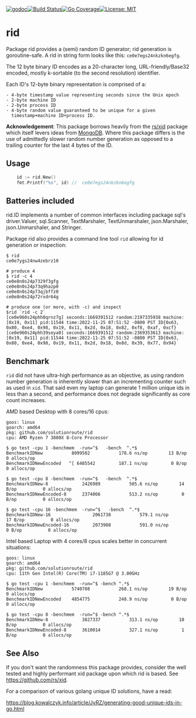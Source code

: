 [![godoc](http://img.shields.io/badge/godev-reference-blue.svg?style=flat)](https://pkg.go.dev/github.com/solutionroute/rid?tab=doc)[![Build Status](https://travis-ci.org/solutionroute/rid.svg?branch=master)](https://travis-ci.org/solutionroute/rid)[![Go Coverage](https://img.shields.io/badge/coverage-98.3%25-brightgreen.svg?style=flat)](http://gocover.io/github.com/solutionroute/rid)[![License: MIT](https://img.shields.io/badge/License-MIT-yellow.svg)](https://opensource.org/licenses/MIT)

# rid

Package rid provides a (semi) random ID generator; rid generation is
goroutine-safe. A rid in string form looks like this: `ce0e7egs24nkzkn6egfg`.

The 12 byte binary ID encodes as a 20-character long, URL-friendly/Base32
encoded, mostly k-sortable (to the second resolution) identifier.

Each ID's 12-byte binary representation is comprised of a:

    - 4-byte timestamp value representing seconds since the Unix epoch
    - 2-byte machine ID
    - 2-byte process ID
    - 4-byte random value guaranteed to be unique for a given 
      timestamp+machine ID+process ID.

**Acknowledgement**: This package borrows heavily from the
[rs/xid](https://github.com/rs/xid) package which itself levers ideas from
[MongoDB](https://docs.mongodb.com/manual/reference/method/ObjectId/). Where
this package differs is the use of admittedly slower random number generation
as opposed to a trailing counter for the last 4 bytes of the ID.

## Usage

```go
    id := rid.New()
    fmt.Printf("%s", id) //  ce0e7egs24nkzkn6egfg
```

## Batteries included

rid.ID implements a number of common interfaces including package sql's
driver.Valuer, sql.Scanner, TextMarshaler, TextUnmarshaler, json.Marshaler,
json.Unmarshaler, and Stringer.

Package rid also provides a command line tool `rid` allowing for id generation
or inspection:

    $ rid
    ce0e7ygs24nw4zebrz10

    # produce 4
    $ rid -c 4
    ce0e8n0s24p7329f3gfg
    ce0e8n0s24p73q9hazp0
    ce0e8n0s24p73qjbffz0
    ce0e8n0s24p72rxdr64g

    # produce one (or more, with -c) and inspect
    $rid `rid -c 2`
    [ce0e960s24phh0qrnz7g] seconds:1669391512 random:2197335938 machine:[0x19, 0x11] pid:11544 time:2022-11-25 07:51:52 -0800 PST ID{0x63, 0x80, 0xe4, 0x98, 0x19, 0x11, 0x2d, 0x18, 0x82, 0xf8, 0xaf, 0xcf}
    [ce0e960s24phh39seya0] seconds:1669391512 random:2369353613 machine:[0x19, 0x11] pid:11544 time:2022-11-25 07:51:52 -0800 PST ID{0x63, 0x80, 0xe4, 0x98, 0x19, 0x11, 0x2d, 0x18, 0x8d, 0x39, 0x77, 0x94}

## Benchmark

`rid` did not have ultra-high performance as an objective, as using random number
generation is inherently slower than an incrementing counter such as used in
`xid`. That said even my laptop can generate 1 million unique ids in less than a
second, and performance does not degrade significantly as core count increases.

AMD based Desktop with 8 cores/16 cpus:

    goos: linux
    goarch: amd64
    pkg: github.com/solutionroute/rid
    cpu: AMD Ryzen 7 3800X 8-Core Processor             

    $ go test -cpu 1 -benchmem  -run=^$   -bench  ^.*$
    BenchmarkIDNew        	 8099502	       178.6 ns/op	      13 B/op	       0 allocs/op
    BenchmarkIDNewEncoded 	^[ 6485542	       187.1 ns/op	       0 B/op	       0 allocs/op

    $ go test -cpu 8 -benchmem  -run=^$   -bench  ^.*$
    BenchmarkIDNew-8          	 2426989	       505.6 ns/op	      14 B/op	       0 allocs/op
    BenchmarkIDNewEncoded-8   	 2374066	       513.2 ns/op	       0 B/op	       0 allocs/op

    $ go test -cpu 16 -benchmem  -run=^$   -bench  ^.*$
    BenchmarkIDNew-16           	 2061738	       579.1 ns/op	      17 B/op	       0 allocs/op
    BenchmarkIDNewEncoded-16    	 2073908	       591.0 ns/op	       0 B/op	       0 allocs/op

Intel based Laptop with 4 cores/8 cpus scales better in concurrent situations:

    goos: linux
    goarch: amd64
    pkg: github.com/solutionroute/rid
    cpu: 11th Gen Intel(R) Core(TM) i7-1185G7 @ 3.00GHz

    $ go test -cpu 1 -benchmem  -run=^$ -bench ^.*$ 
    BenchmarkIDNew        	 5740708	       268.1 ns/op	      19 B/op	       0 allocs/op
    BenchmarkIDNewEncoded 	 4854775	       248.9 ns/op	       0 B/op	       0 allocs/op

    $ go test -cpu 8 -benchmem  -run=^$ -bench ^.*$ 
    BenchmarkIDNew-8          	 3827337	       313.1 ns/op	      10 B/op	       0 allocs/op
    BenchmarkIDNewEncoded-8   	 3610014	       327.1 ns/op	       1 B/op	       0 allocs/op


## See Also

If you don't want the randomness this package provides, consider the well
tested and highly performant xid package upon which rid is based. See
https://github.com/rs/xid.

For a comparison of various golang unique ID solutions, have a read:

https://blog.kowalczyk.info/article/JyRZ/generating-good-unique-ids-in-go.html


